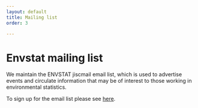 ```yaml
---
layout: default
title: Mailing list
order: 3

---
```



# Envstat mailing list


We maintain the ENVSTAT jiscmail email list, which is used to advertise events and circulate information that may be of interest to those working in environmental statistics.

To sign up for the email list please see [here](https://www.jiscmail.ac.uk/cgi-bin/webadmin?SUBED1=envstat&A=1).
